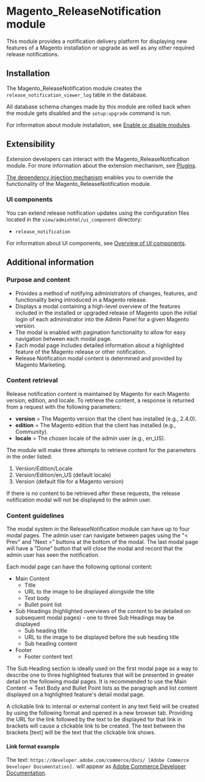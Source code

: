 # Magento_ReleaseNotification module

This module provides a notification delivery platform for displaying new features of a Magento installation or upgrade as well as any other required release notifications.

## Installation

The Magento_ReleaseNotification module creates the `release_notification_viewer_log` table in the database.

All database schema changes made by this module are rolled back when the module gets disabled and the `setup:upgrade` command is run.

For information about module installation, see [Enable or disable modules](https://experienceleague.adobe.com/en/docs/commerce-operations/installation-guide/tutorials/manage-modules).

## Extensibility

Extension developers can interact with the Magento_ReleaseNotification module. For more information about the extension mechanism, see [Plugins](https://developer.adobe.com/commerce/php/development/components/plugins/).

[The dependency injection mechanism](https://developer.adobe.com/commerce/php/development/components/dependency-injection/) enables you to override the functionality of the Magento_ReleaseNotification module.

### UI components

You can extend release notification updates using the configuration files located in the `view/adminhtml/ui_component` directory:

- `release_notification`

For information about UI components, see [Overview of UI components](https://developer.adobe.com/commerce/frontend-core/ui-components/).

## Additional information

### Purpose and content

- Provides a method of notifying administrators of changes, features, and functionality being introduced in a Magento release.
- Displays a modal containing a high-level overview of the features included in the installed or upgraded release of Magento upon the initial login of each administrator into the Admin Panel for a given Magento version.
- The modal is enabled with pagination functionality to allow for easy navigation between each modal page.
- Each modal page includes detailed information about a highlighted feature of the Magento release or other notification.
- Release Notification modal content is determined and provided by Magento Marketing.

### Content retrieval

Release notification content is maintained by Magento for each Magento version, edition, and locale. To retrieve the content, a response is returned from a request with the following parameters:

- **version** = The Magento version that the client has installed (e.g., 2.4.0).
- **edition** = The Magento edition that the client has installed (e.g., Community).
- **locale** = The chosen locale of the admin user (e.g., en_US).

The module will make three attempts to retrieve content for the parameters in the order listed:

1. Version/Edition/Locale
2. Version/Edition/en_US (default locale)
3. Version (default file for a Magento version)

If there is no content to be retrieved after these requests, the release notification modal will not be displayed to the admin user.

### Content guidelines

The modal system in the ReleaseNotification module can have up to four modal pages. The admin user can navigate between pages using the "< Prev" and "Next >" buttons at the bottom of the modal. The last modal page will have a "Done" button that will close the modal and record that the admin user has seen the notification.

Each modal page can have the following optional content:

- Main Content
  - Title
  - URL to the image to be displayed alongside the title
  - Text body
  - Bullet point list
- Sub Headings (highlighted overviews of the content to be detailed on subsequent modal pages) - one to three Sub Headings may be displayed
  - Sub heading title
  - URL to the image to be displayed before the sub heading title
  - Sub heading content
- Footer
  - Footer content text

The Sub Heading section is ideally used on the first modal page as a way to describe one to three highlighted features that will be presented in greater detail on the following modal pages. It is recommended to use the Main Content -> Text Body and Bullet Point lists as the paragraph and list content displayed on a highlighted feature's detail modal page.

A clickable link to internal or external content in any text field will be created by using the following format and opened in a new browser tab. Providing the URL for the link followed by the text to be displayed for that link in brackets will cause a clickable link to be created. The text between the brackets [text] will be the text that the clickable link shows.

#### Link format example

The text: `https://developer.adobe.com/commerce/docs/ [Adobe Commerce Developer Documentation].` will appear as [Adobe Commerce Developer Documentation](https://developer.adobe.com/commerce/docs/).
